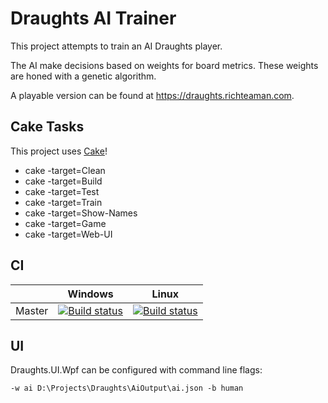# Draughts AI Trainer
This project attempts to train an AI Draughts player.

The AI make decisions based on weights for board metrics.
These weights are honed with a genetic algorithm.

A playable version can be found at https://draughts.richteaman.com.

## Cake Tasks
This project uses [Cake](https://cakebuild.net)!
* cake -target=Clean
* cake -target=Build
* cake -target=Test
* cake -target=Train
* cake -target=Show-Names
* cake -target=Game
* cake -target=Web-UI

## CI
|        | Windows | Linux |
| ------ | --------|-------|
| Master | [![Build status](https://ci.appveyor.com/api/projects/status/apt6gir9l7wxun49?svg=true)](https://ci.appveyor.com/project/RichTeaMan/draughts) | [![Build status](https://travis-ci.org/RichTeaMan/Draughts.svg?branch=master)](https://travis-ci.org/RichTeaMan/Draughts) |

## UI

Draughts.UI.Wpf can be configured with command line flags:

```
-w ai D:\Projects\Draughts\AiOutput\ai.json -b human
````
